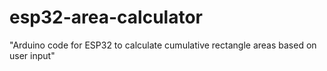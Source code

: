 # esp32-area-calculator
"Arduino code for ESP32 to calculate cumulative rectangle areas based on user input"
